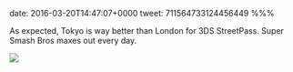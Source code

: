 date: 2016-03-20T14:47:07+0000
tweet: 711564733124456449
%%%

As expected, Tokyo is way better than London for 3DS StreetPass. Super Smash Bros maxes out every day.

![](Cd_8WX_VIAEc3ny.jpg)
